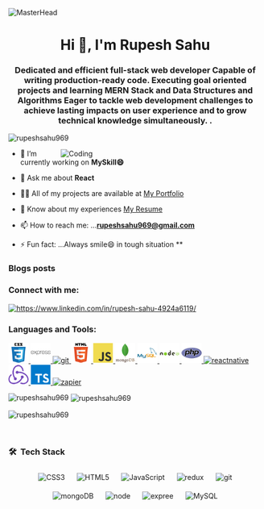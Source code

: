 ![MasterHead](https://www.9series.com/img/services/full-stack/best%20Full%20Stack%20development%20company%20in%20India.jpg)


<h1 align="center">Hi 👋, I'm Rupesh Sahu</h1>
<h3 align="center"> 
Dedicated and efficient full-stack web developer Capable of writing production-ready code. Executing goal oriented projects and learning MERN Stack and Data Structures and Algorithms Eager to tackle web development challenges to achieve lasting impacts on user experience and to grow technical knowledge simultaneously.
.</h3>

<p align="left"> <img src="https://komarev.com/ghpvc/?username=rupeshsahu969&label=Profile%20views&color=0e75b6&style=flat" alt="rupeshsahu969" /> </p>


<img align="right" alt="Coding" width="400" src="https://camo.githubusercontent.com/6587ec1b3304a4351679cd4324e47a86ac3e17f878d446bf0e8e6856551d80ba/68747470733a2f2f7468656e696e65686572747a2e636f6d2f77702d636f6e74656e742f75706c6f6164732f323032302f30362f66756c6c2d737461636b2d646576656c6f706d656e742e676966">


- 🔭 I’m currently working on **MySkill😄**

- 💬 Ask me about **React**
- 👨‍💻 All of my projects are available at [My Portfolio](https://rupeshsahu969.github.io/)
-  📄 Know about my experiences [My Resume](https://drive.google.com/file/d/16DgezrnrTYs5Hpd_dy43S9FB_uqB0f1E/view?usp=share_link)
- 📫 How to reach me: ...**rupeshsahu969@gmail.com**
- ⚡ Fun fact: ...Always smile😄 in tough situation
**

### Blogs posts
<!-- BLOG-POST-LIST:START -->
<!-- BLOG-POST-LIST:END -->

<h3 align="left">Connect with me:</h3>
<p align="left">
<a href="https://linkedin.com/in/https://www.linkedin.com/in/rupesh-sahu-4924a6119/" target="blank"><img align="center" src="https://raw.githubusercontent.com/rahuldkjain/github-profile-readme-generator/master/src/images/icons/Social/linked-in-alt.svg" alt="https://www.linkedin.com/in/rupesh-sahu-4924a6119/" height="30" width="40" /></a>

</p>

<h3 align="left">Languages and Tools:</h3>
<p align="left"> <a href="https://www.w3schools.com/css/" target="_blank" rel="noreferrer"> <img src="https://raw.githubusercontent.com/devicons/devicon/master/icons/css3/css3-original-wordmark.svg" alt="css3" width="40" height="40"/> </a> <a href="https://expressjs.com" target="_blank" rel="noreferrer"> <img src="https://raw.githubusercontent.com/devicons/devicon/master/icons/express/express-original-wordmark.svg" alt="express" width="40" height="40"/> </a> <a href="https://git-scm.com/" target="_blank" rel="noreferrer"> <img src="https://www.vectorlogo.zone/logos/git-scm/git-scm-icon.svg" alt="git" width="40" height="40"/> </a> <a href="https://www.w3.org/html/" target="_blank" rel="noreferrer"> <img src="https://raw.githubusercontent.com/devicons/devicon/master/icons/html5/html5-original-wordmark.svg" alt="html5" width="40" height="40"/> </a> <a href="https://developer.mozilla.org/en-US/docs/Web/JavaScript" target="_blank" rel="noreferrer"> <img src="https://raw.githubusercontent.com/devicons/devicon/master/icons/javascript/javascript-original.svg" alt="javascript" width="40" height="40"/> </a> <a href="https://www.mongodb.com/" target="_blank" rel="noreferrer"> <img src="https://raw.githubusercontent.com/devicons/devicon/master/icons/mongodb/mongodb-original-wordmark.svg" alt="mongodb" width="40" height="40"/> </a> <a href="https://www.mysql.com/" target="_blank" rel="noreferrer"> <img src="https://raw.githubusercontent.com/devicons/devicon/master/icons/mysql/mysql-original-wordmark.svg" alt="mysql" width="40" height="40"/> </a> <a href="https://nodejs.org" target="_blank" rel="noreferrer"> <img src="https://raw.githubusercontent.com/devicons/devicon/master/icons/nodejs/nodejs-original-wordmark.svg" alt="nodejs" width="40" height="40"/> </a> <a href="https://www.php.net" target="_blank" rel="noreferrer"> <img src="https://raw.githubusercontent.com/devicons/devicon/master/icons/php/php-original.svg" alt="php" width="40" height="40"/> </a> <a href="https://reactnative.dev/" target="_blank" rel="noreferrer"> <img src="https://reactnative.dev/img/header_logo.svg" alt="reactnative" width="40" height="40"/> </a> <a href="https://redux.js.org" target="_blank" rel="noreferrer"> <img src="https://raw.githubusercontent.com/devicons/devicon/master/icons/redux/redux-original.svg" alt="redux" width="40" height="40"/> </a> <a href="https://www.typescriptlang.org/" target="_blank" rel="noreferrer"> <img src="https://raw.githubusercontent.com/devicons/devicon/master/icons/typescript/typescript-original.svg" alt="typescript" width="40" height="40"/> </a> <a href="https://zapier.com" target="_blank" rel="noreferrer"> <img src="https://www.vectorlogo.zone/logos/zapier/zapier-icon.svg" alt="zapier" width="40" height="40"/> </a> </p>

<p><img align="left" src="https://github-readme-stats.vercel.app/api/top-langs?username=rupeshsahu969&show_icons=true&locale=en&layout=compact" alt="rupeshsahu969" /></p>

<p>&nbsp;<img align="center" src="https://github-readme-stats.vercel.app/api?username=rupeshsahu969&show_icons=true&locale=en" alt="rupeshsahu969" /></p>

<p><img align="center" src="https://github-readme-streak-stats.herokuapp.com/?user=rupeshsahu969&" alt="rupeshsahu969" /></p>



<br/>
<h3 align="left">🛠 &nbsp;Tech Stack </h3>

<div align="center">  
	
  <img style="margin: 10px" src="https://profilinator.rishav.dev/skills-assets/css3-original-wordmark.svg" alt="CSS3" height="50" />  
  <img style="margin: 10px" src="https://profilinator.rishav.dev/skills-assets/html5-original-wordmark.svg" alt="HTML5" height="50" />  
  <img style="margin: 10px" src="https://profilinator.rishav.dev/skills-assets/javascript-original.svg" alt="JavaScript" height="50" />  
  <!-- <img style="margin: 10px" src=" https://profilinator.rishav.dev/skills-assets/react-original-wordmark.svg" alt="react" height="50" />   -->
  <img style="margin: 10px" src="https://profilinator.rishav.dev/skills-assets/redux-original.svg" alt="redux" height="50" /> 
  <img style="margin: 10px" src="https://profilinator.rishav.dev/skills-assets/git-scm-icon.svg" alt="git" height="50" /> 
  <img style="margin: 10px" src="https://profilinator.rishav.dev/skills-assets/mongodb-original-wordmark.svg" alt="mongoDB" height="50" /> 
  <img style="margin: 10px" src="https://profilinator.rishav.dev/skills-assets/nodejs-original-wordmark.svg" alt="node" height="50" /> 
  <img style="margin: 10px" src="https://profilinator.rishav.dev/skills-assets/express-original-wordmark.svg" alt="expree" height="50" /> 

  <img style="margin: 10px" src="https://profilinator.rishav.dev/skills-assets/mysql-original-wordmark.svg" alt="MySQL" height="50" />

<!--    -->

<!--    --> 




</div>
<br/>
<!-- <p><img align="left" src="https://github-readme-stats.vercel.app/api/top-langs?username=swatisharma78&show_icons=true&locale=en&layout=compact" alt="rupeshsahu969" /></p> -->


&nbsp;
&nbsp;
&nbsp;
&nbsp;
&nbsp;



